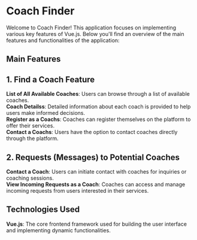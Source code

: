 
# Coach Finder

Welcome to Coach Finder! This application focuses on implementing various key features of Vue.js. Below you'll find an overview of the main features and functionalities of the application:

## Main Features

## 1. Find a Coach Feature
<b>List of All Available Coaches</b>: Users can browse through a list of available coaches.<br>
<b>Coach Detailss</b>: Detailed information about each coach is provided to help users make informed decisions.<br>
<b>Register as a Coachs</b>: Coaches can register themselves on the platform to offer their services.<br>
<b>Contact a Coachs</b>: Users have the option to contact coaches directly through the platform.<br>

## 2. Requests (Messages) to Potential Coaches

<b>Contact a Coach</b>: Users can initiate contact with coaches for inquiries or coaching sessions.<br>
<b>View Incoming Requests as a Coach</b>: Coaches can access and manage incoming requests from users interested in their services.

## Technologies Used
<b>Vue.js</b>: The core frontend framework used for building the user interface and implementing dynamic functionalities.
